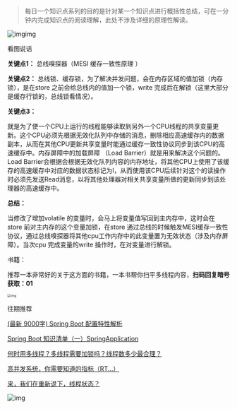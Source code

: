 > 每日一个知识点系列的目的是针对某一个知识点进行概括性总结，可在一分钟内完成知识点的阅读理解，此处不涉及详细的原理性解读。

![img](https://mmbiz.qpic.cn/mmbiz_png/T8zZwgeAkRYrb8E8hwseAFXHgPjjaEMibrVIIENHgG9YUjNhHbNWWpwVl1VauQYiaWmUSTlhcryhHCLBbl5w8Uzw/640?wx_fmt=png)img

看图说话

**关键点1：** 总线嗅探器（MESI 缓存一致性原理 ）

**关键点2：** 总线锁、缓存锁，为了解决并发问题，会在内存区域的值加锁（内存锁），是在store 之前会给总线内的值加一个锁，write 完成后在解锁（这里大部分是缓存行锁的，总线锁看情况）。

**关键点3：**

就是为了使一个CPU上运行的线程能够读取到另外一个CPU线程的共享变量更新。这个CPU必须先根据无效化队列中存储的消息，删除相应高速缓存内的数据副本，从而在其他CPU更新共享变量时能通过缓存一致性协议同步到该CPU的高速缓存中。内存屏障中的加载屏障 （Load Barrier）就是用来解决这个问题的。Load Barrier会根据会根据无效化队列内容的内存地址，将其他CPU上使用了该缓存的高速缓存中对应的数据状态标记为I，从而使用该CPU后续针对这个的读操作时必须先发送Read消息，以将其他处理器对相关共享变量所做的更新同步到该处理器的高速缓存中。

**总结：**

当修改了增加volatile 的变量时，会马上将变量值写回到主内存中，这时会在store 前对主内存的这个变量加锁，在store 通过总线的时候触发MESI缓存一致性协议，通过总线嗅探器将其他cpu工作内存中的此变量置为无效状态（涉及内存屏障）。当次cpu 完成变量的write 操作时，在对变量进行解锁。



书籍：

推荐一本非常好的关于这方面的书籍，一本书帮你扫平多线程内容，**扫码回复暗号获取：01**

<img src="https://mmbiz.qpic.cn/mmbiz_png/T8zZwgeAkRYrb8E8hwseAFXHgPjjaEMibFoQojbTGmrYJ0NSJAVMU2B3sxibLLvebBUEW9hY9rxMMVJaFYReYEfg/640?wx_fmt=png" alt="img" style="zoom:50%;" />





往期推荐





[(最新 9000字)  Spring Boot 配置特性解析](http://mp.weixin.qq.com/s?__biz=MzI0MjE4NTM5Mg==&mid=2648975618&idx=1&sn=79e7f89bf1da2dbe81c3e2ff3f76ddfb&chksm=f110acddc66725cba8a7667b81a90a51fccd9bf840bc6daa162204119b8e18d05f33a9b3ed40&scene=21#wechat_redirect)

[Spring Boot 知识清单（一）SpringApplication](http://mp.weixin.qq.com/s?__biz=MzI0MjE4NTM5Mg==&mid=2648975588&idx=1&sn=87b63472d26ef9f2a60890d4825604ac&chksm=f110ad3bc667242d9831447fe1ed11dc00be836d6f21b68297aae71f02a7a9b0d11b6ad2bf0e&scene=21#wechat_redirect)

[何时用多线程？多线程需要加锁吗？线程数多少最合理？](http://mp.weixin.qq.com/s?__biz=MzI0MjE4NTM5Mg==&mid=2648975571&idx=1&sn=57c4ca669794a9137a1377eac654a3a6&chksm=f110ad0cc667241a724552eae7a247ca4af6a2b047d29264e133888b4a81eb2e4706b4b19066&scene=21#wechat_redirect)

[高并发系统，你需要知道的指标（RT...）](http://mp.weixin.qq.com/s?__biz=MzI0MjE4NTM5Mg==&mid=2648975553&idx=1&sn=afd1ff3f61edfab5c9e43e7ffd3e32ee&chksm=f110ad1ec66724086514bcefe8467b8fc6f208c6b97f16b5a6ee2e0fc658f8db3016218fafcf&scene=21#wechat_redirect)

[来，我们在重新说下，线程状态？](http://mp.weixin.qq.com/s?__biz=MzI0MjE4NTM5Mg==&mid=2648975547&idx=1&sn=8af72f78dabe47e858318938f7177ea4&chksm=f110ad64c667247268fee71a5ab1cfa82b159974cfea7fcc595df5f4ebd06865b8b96245aa67&scene=21#wechat_redirect)



![img](https://mmbiz.qpic.cn/mmbiz_jpg/T8zZwgeAkRaWjkVYIq2obzleDdyAb3wju35l48udfwoX9MBS4XyTibibo0zxtXl82uC10eibP4foFfcAg3Yic1mibBA/640?wx_fmt=jpeg)